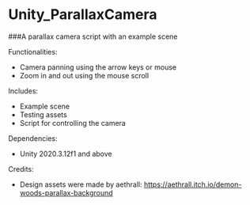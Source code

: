 # Unity_ParallaxCamera
###A parallax camera script with an example scene

Functionalities: 
- Camera panning using the arrow keys or mouse
- Zoom in and out using the mouse scroll

Includes: 
- Example scene
- Testing assets
- Script for controlling the camera

Dependencies: 
- Unity 2020.3.12f1 and above

Credits: 
- Design assets were made by aethrall: https://aethrall.itch.io/demon-woods-parallax-background

